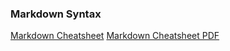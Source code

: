 

### Markdown Syntax 
[Markdown Cheatsheet](https://github.com/adam-p/markdown-here/wiki/Markdown-Cheatsheet)
[Markdown Cheatsheet PDF](https://guides.github.com/pdfs/markdown-cheatsheet-online.pdf)
